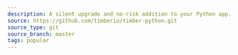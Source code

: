 ```yaml
---
description: A silent upgrade and no-risk addition to your Python app.
source: https://github.com/timberio/timber-python.git
source_type: git
source_branch: master
tags: popular
---
```

